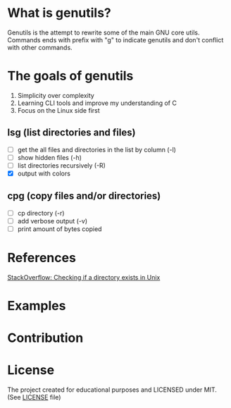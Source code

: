 # What is genutils?

Genutils is the attempt to rewrite some of the main GNU core utils.
Commands ends with prefix with "g" to indicate genutils and don't conflict with other commands.

# The goals of genutils

1. Simplicity over complexity
2. Learning CLI tools and improve my understanding of C
3. Focus on the Linux side first

## lsg (list directories and files)

- [ ] get the all files and directories in the list by column (-l)
- [ ] show hidden files (-h)
- [ ] list directories recursively (-R)
- [x] output with colors

## cpg (copy files and/or directories)

- [ ] cp directory (-r)
- [ ] add verbose output (-v)
- [ ] print amount of bytes copied

# References

[StackOverflow: Checking if a directory exists in Unix](https://stackoverflow.com/questions/3828192/checking-if-a-directory-exists-in-unix-system-call)

# Examples

# Contribution



# License

The project created for educational purposes and LICENSED under MIT. (See [LICENSE](LICENSE) file)